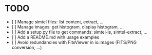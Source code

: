 # TODO

- [ ] Manage simtel files: list content, extract, ...
- [ ] Manage images: get histogram, display histogram, ...
- [ ] Add a setup.py file to get commands: simtel-ls, simtel-extract, ...
- [ ] Add a README.md with usage examples
- [ ] Avoid redundancies with FitsViewer in io.images (FITS/PNG conversion, ...)
